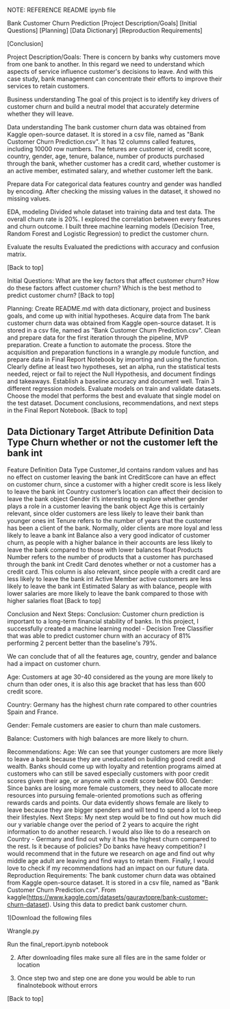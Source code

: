 
NOTE:      REFERENCE README ipynb file


Bank Customer Churn Prediction
[Project Description/Goals] [Initial Questions] [Planning] [Data Dictionary] [Reproduction Requirements]

[Conclusion]

Project Description/Goals:
There is concern by banks why customers move from one bank to another. In this regard we need to understand which aspects of service influence customer's decisions to leave. And with this case study, bank management can concentrate their efforts to improve their services to retain customers.

Business understanding
The goal of this project is to identify key drivers of customer churn and build a neutral model that accurately determine whether they will leave.

Data understanding
The bank customer churn data was obtained from Kaggle open-source dataset. It is stored in a csv file, named as "Bank Customer Churn Prediction.csv". It has 12 columns called features, including 10000 row numbers. The fetures are customer id, credit score, country, gender, age, tenure, balance, number of products purchased through the bank, whether customer has a credit card, whether customer is an active member, estimated salary, and whether customer left the bank.

Prepare data
For categorical data features country and gender was handled by encoding. After checking the missing values in the dataset, it showed no missing values.

EDA, modeling
Divided whole dataset into training data and test data. The overall churn rate is 20%. I explored the correlation between every features and churn outcome. I built three machine learning models (Decision Tree, Random Forest and Logistic Regression) to predict the customer churn.

Evaluate the results
Evaluated the predictions with accuracy and confusion matrix.

[Back to top]

Initial Questions:
What are the key factors that affect customer churn?
How do these factors affect customer churn?
Which is the best method to predict customer churn?
[Back to top]

Planning:
Create README.md with data dictionary, project and business goals, and come up with initial hypotheses.
Acquire data from The bank customer churn data was obtained from Kaggle open-source dataset. It is stored in a csv file, named as "Bank Customer Churn Prediction.csv".
Clean and prepare data for the first iteration through the pipeline, MVP preparation. Create a function to automate the process.
Store the acquisition and preparation functions in a wrangle.py module function, and prepare data in Final Report Notebook by importing and using the function.
Clearly define at least two hypotheses, set an alpha, run the statistical tests needed, reject or fail to reject the Null Hypothesis, and document findings and takeaways.
Establish a baseline accuracy and document well.
Train 3 different regression models.
Evaluate models on train and validate datasets.
Choose the model that performs the best and evaluate that single model on the test dataset.
Document conclusions, recommendations, and next steps in the Final Report Notebook.
[Back to top]

Data Dictionary
Target Attribute	Definition	Data Type
Churn	whether or not the customer left the bank	int
---		
Feature	Definition	Data Type
Customer_Id	contains random values and has no effect on customer leaving the bank	int
CreditScore	can have an effect on customer churn, since a customer with a higher credit score is less likely to leave the bank	int
Country	customer’s location can affect their decision to leave the bank	object
Gender	it’s interesting to explore whether gender plays a role in a customer leaving the bank	object
Age	this is certainly relevant, since older customers are less likely to leave their bank than younger ones	int
Tenure	refers to the number of years that the customer has been a client of the bank. Normally, older clients are more loyal and less likely to leave a bank	int
Balance	also a very good indicator of customer churn, as people with a higher balance in their accounts are less likely to leave the bank compared to those with lower balances	float
Products Number	refers to the number of products that a customer has purchased through the bank	int
Credit Card	denotes whether or not a customer has a credit card. This column is also relevant, since people with a credit card are less likely to leave the bank	int
Active Member	active customers are less likely to leave the bank	int
Estimated Salary	as with balance, people with lower salaries are more likely to leave the bank compared to those with higher salaries	float
[Back to top]

Conclusion and Next Steps:
Conclusion:
Customer churn prediction is important to a long-term financial stability of banks. In this project, I successfully created a machine learning model - Decision Tree Classifier that was able to predict customer churn with an accuracy of 81% performing 2 percent better than the baseline's 79%.

We can conclude that of all the features age, country, gender and balance had a impact on customer churn.

Age: Customers at age 30-40 considered as the young are more likely to churn than oder ones, it is also this age bracket that has less than 600 credit score.

Country: Germany has the highest churn rate compared to other countries Spain and France.

Gender: Female customers are easier to churn than male customers.

Balance: Customers with high balances are more likely to churn.

Recommendations:
Age: We can see that younger customers are more likely to leave a bank because they are uneducated on building good credit and wealth. Banks should come up with loyalty and retention programs aimed at customers who can still be saved especially customers with poor credit scores given their age, or anyone with a credit score below 600.
Gender: Since banks are losing more female customers, they need to allocate more resources into pursuing female-oriented promotions such as offering rewards cards and points. Our data evidently shows female are likely to leave because they are bigger spenders and will tend to spend a lot to keep their lifestyles.
Next Steps:
My next step would be to find out how much did our y variable change over the period of 2 years to acquire the right information to do another research.
I would also like to do a research on Country - Germany and find out why it has the highest churn compared to the rest. Is it because of policies? Do banks have heavy competition?
I would recommend that in the future we research on age and find out why middle age adult are leaving and find ways to retain them.
Finally, I would love to check if my recommendations had an impact on our future data.
Reproduction Requirements:
The bank customer churn data was obtained from Kaggle open-source dataset. It is stored in a csv file, named as "Bank Customer Churn Prediction.csv". From kaggle(https://www.kaggle.com/datasets/gauravtopre/bank-customer-churn-dataset). Using this data to predict bank customer churn.

1)Download the following files

Wrangle.py

Run the final_report.ipynb notebook

2) After downloading files make sure all files are in the same folder or location

3) Once step two and step one are done you would be able to run finalnotebook without errors

[Back to top]
